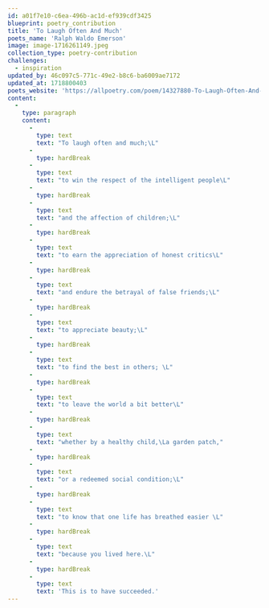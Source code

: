 ```yaml
---
id: a01f7e10-c6ea-496b-ac1d-ef939cdf3425
blueprint: poetry_contribution
title: 'To Laugh Often And Much'
poets_name: 'Ralph Waldo Emerson'
image: image-1716261149.jpeg
collection_type: poetry-contribution
challenges:
  - inspiration
updated_by: 46c097c5-771c-49e2-b8c6-ba6009ae7172
updated_at: 1718800403
poets_website: 'https://allpoetry.com/poem/14327880-To-Laugh-Often-And-Much-by-Ralph-Waldo-Emerson'
content:
  -
    type: paragraph
    content:
      -
        type: text
        text: "To laugh often and much;\L"
      -
        type: hardBreak
      -
        type: text
        text: "to win the respect of the intelligent people\L"
      -
        type: hardBreak
      -
        type: text
        text: "and the affection of children;\L"
      -
        type: hardBreak
      -
        type: text
        text: "to earn the appreciation of honest critics\L"
      -
        type: hardBreak
      -
        type: text
        text: "and endure the betrayal of false friends;\L"
      -
        type: hardBreak
      -
        type: text
        text: "to appreciate beauty;\L"
      -
        type: hardBreak
      -
        type: text
        text: "to find the best in others; \L"
      -
        type: hardBreak
      -
        type: text
        text: "to leave the world a bit better\L"
      -
        type: hardBreak
      -
        type: text
        text: "whether by a healthy child,\La garden patch,"
      -
        type: hardBreak
      -
        type: text
        text: "or a redeemed social condition;\L"
      -
        type: hardBreak
      -
        type: text
        text: "to know that one life has breathed easier \L"
      -
        type: hardBreak
      -
        type: text
        text: "because you lived here.\L"
      -
        type: hardBreak
      -
        type: text
        text: 'This is to have succeeded.'
---
```

